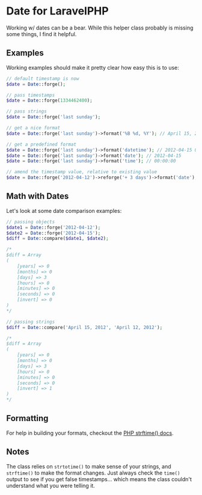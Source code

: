 # Date for LaravelPHP #

Working w/ dates can be a bear.  While this helper class probably is missing some things, I find it helpful.

## Examples ##

Working examples should make it pretty clear how easy this is to use:

```php
// default timestamp is now
$date = Date::forge();

// pass timestamps
$date = Date::forge(1334462400);

// pass strings
$date = Date::forge('last sunday');

// get a nice format
$date = Date::forge('last sunday')->format('%B %d, %Y'); // April 15, 2012

// get a predefined format
$date = Date::forge('last sunday')->format('datetime'); // 2012-04-15 00:00:00
$date = Date::forge('last sunday')->format('date'); // 2012-04-15
$date = Date::forge('last sunday')->format('time'); // 00:00:00

// amend the timestamp value, relative to existing value
$date = Date::forge('2012-04-12')->reforge('+ 3 days')->format('date'); // 2012-04-15
```

## Math with Dates ##

Let's look at some date comparison examples:

```php
// passing objects
$date1 = Date::forge('2012-04-12');
$date2 = Date::forge('2012-04-15');
$diff = Date::compare($date1, $date2);

/*
$diff = Array
(
    [years] => 0
    [months] => 0
    [days] => 3
    [hours] => 0
    [minutes] => 0
    [seconds] => 0
    [invert] => 0
)
*/

// passing strings
$diff = Date::compare('April 15, 2012', 'April 12, 2012');

/*
$diff = Array
(
    [years] => 0
    [months] => 0
    [days] => 3
    [hours] => 0
    [minutes] => 0
    [seconds] => 0
    [invert] => 1
)
*/
```

## Formatting ##

For help in building your formats, checkout the [PHP strftime() docs](http://php.net/manual/en/function.strftime.php).

## Notes ##

The class relies on ``strtotime()`` to make sense of your strings, and ``strftime()`` to make the format changes.  Just always check the ``time()`` output to see if you get false timestamps... which means the class couldn't understand what you were telling it.